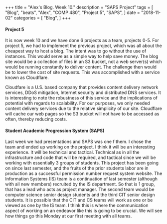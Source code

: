 +++
title = "Alex's Blog. Week 10."
description = "SAPS Project"
tags = [
    "Blog",
    "beats",
    "Alex",
    "COMP 480",
    "Project 5",
    "SAPS",
]
date = "2018-11-02"
categories = [
    "Blog",
]
+++

#### Project 5
It is now week 10 and we have done 6 projects as a team, projects 0-5. For project 5, we had to implement the previous project, which was all about the cheapest way to host a blog. The intent was to go without the use of instances. This would serve as a simple way to help save money. The blog site would be a collection of files in an S3 bucket, not a web server(s) which would be running constantly to deliver content. The challenge then would be to lower the cost of site requests. This was accomplished with a service known as Cloudflare.

Cloudfare is a U.S. based company that provides content delivery network services, DDoS mitigation, Internet security and distributed DNS services. It is interesting to note the robustness of this service and the implications of potential with regards to scalability. For our purposes, we only needed content delivery services due to the relative simplicity of our site. Cloudflare will cache our web pages so the S3 bucket will not have to be accessed as often, thereby reducing costs.

#### Student Academic Progression System (SAPS)
Last week we had presentations and SAPS was one f them. I chose the team and ended up working on the project. I think it will be an interesting experience. It will be technical and tactical. Technical as in all the infrastructure and code that will be required, and tactical since we will be working with essentially 3 groups of students. This project has been going on since last semester, and the fruits of the prior students labor are in production as a successful permission number request system website. The Information Systems (IS) team is a continuation of last semester (although with all new members) recruited by the IS department. So that is 1 group, that has a lead who acts as project manager. The second team would be computer science senior design students and the third CIT senior design students. It is possible that the CIT and CS teams will work as one or be viewed as one by the IS team. I think this is where the communication aspect of working on an endeavor like this is going to be crucial. We will see how things go this Monday at our first meeting with all teams.

